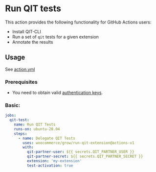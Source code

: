 # Run QIT tests

This action provides the following functionality for GitHub Actions users:

- Install QIT-CLI
- Run a set of `qit` tests for a given extension
- Annotate the results


## Usage

See [action.yml](action.yml)

### Prerequisites

- You need to obtain valid [authentication keys](https://woocommerce.github.io/qit-documentation/#/authenticating?id=cli).


### Basic:

```yaml
jobs:
  qit-test:
    name: Run QIT Tests
    runs-on: ubuntu-20.04
    steps:    
      - name: Delegate QIT Tests
        uses: woocommerce/grow/run-qit-extension@actions-v1
        with:
          qit-partner-user: ${{ secrets.QIT_PARTNER_USER }}
          qit-partner-secret: ${{ secrets.QIT_PARTNER_SECRET }}
          extension: 'my-extension'
          test-activation: true
```
